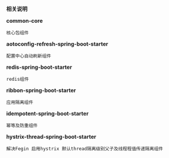 **相关说明**

**common-core**

    核心包组件
**aotoconfig-refresh-spring-boot-starter**

    配置中心自动刷新组件
**redis-spring-boot-starter**

    redis组件
**ribbon-spring-boot-starter**

    应用隔离组件

**idempotent-spring-boot-starter**

    幂等及防重组件
    
**hystrix-thread-spring-boot-starter**

    解决Fegin 启用hystrix 默认thread隔离级别父子及线程程值传递隔离组件
